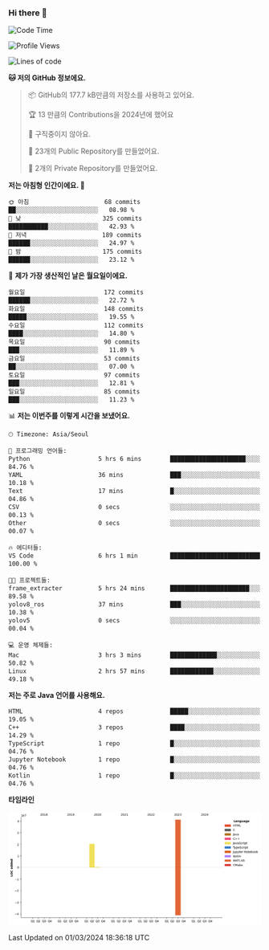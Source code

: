 ### Hi there 👋

<!--
**otm0937/otm0937** is a ✨ _special_ ✨ repository because its `README.md` (this file) appears on your GitHub profile.

Here are some ideas to get you started:

- 🔭 I’m currently working on ...
- 🌱 I’m currently learning ...
- 👯 I’m looking to collaborate on ...
- 🤔 I’m looking for help with ...
- 💬 Ask me about ...
- 📫 How to reach me: ...
- 😄 Pronouns: ...
- ⚡ Fun fact: ...
-->

  <!--START_SECTION:waka-->
![Code Time](http://img.shields.io/badge/Code%20Time-1%2C034%20hrs%2048%20mins-blue)

![Profile Views](http://img.shields.io/badge/Profile%20Views-0-blue)

![Lines of code](https://img.shields.io/badge/%EC%A0%80%EB%8A%94%20%EC%97%AC%ED%83%9C%EA%B9%8C%EC%A7%80%20-62.1%20million%20%EC%A4%84%EC%9D%98%20%EC%BD%94%EB%93%9C%EB%A5%BC%20%EC%9E%91%EC%84%B1%ED%96%88%EC%96%B4%EC%9A%94.-blue)

**🐱 저의 GitHub 정보에요.** 

> 📦 GitHub의 177.7 kB만큼의 저장소를 사용하고 있어요. 
 > 
> 🏆 13 만큼의 Contributions을 2024년에 했어요
 > 
> 🚫 구직중이지 않아요.
 > 
> 📜 23개의 Public Repository를 만들었어요. 
 > 
> 🔑 2개의 Private Repository를 만들었어요. 
 > 
**저는 아침형 인간이에요. 🐤** 

```text
🌞 아침                     68 commits          ██░░░░░░░░░░░░░░░░░░░░░░░   08.98 % 
🌆 낮　                     325 commits         ███████████░░░░░░░░░░░░░░   42.93 % 
🌃 저녁                     189 commits         ██████░░░░░░░░░░░░░░░░░░░   24.97 % 
🌙 밤　                     175 commits         ██████░░░░░░░░░░░░░░░░░░░   23.12 % 
```
📅 **제가 가장 생산적인 날은 월요일이에요.** 

```text
월요일                      172 commits         ██████░░░░░░░░░░░░░░░░░░░   22.72 % 
화요일                      148 commits         █████░░░░░░░░░░░░░░░░░░░░   19.55 % 
수요일                      112 commits         ████░░░░░░░░░░░░░░░░░░░░░   14.80 % 
목요일                      90 commits          ███░░░░░░░░░░░░░░░░░░░░░░   11.89 % 
금요일                      53 commits          ██░░░░░░░░░░░░░░░░░░░░░░░   07.00 % 
토요일                      97 commits          ███░░░░░░░░░░░░░░░░░░░░░░   12.81 % 
일요일                      85 commits          ███░░░░░░░░░░░░░░░░░░░░░░   11.23 % 
```


📊 **저는 이번주를 이렇게 시간을 보냈어요.** 

```text
🕑︎ Timezone: Asia/Seoul

💬 프로그래밍 언어들: 
Python                   5 hrs 6 mins        █████████████████████░░░░   84.76 % 
YAML                     36 mins             ███░░░░░░░░░░░░░░░░░░░░░░   10.18 % 
Text                     17 mins             █░░░░░░░░░░░░░░░░░░░░░░░░   04.86 % 
CSV                      0 secs              ░░░░░░░░░░░░░░░░░░░░░░░░░   00.13 % 
Other                    0 secs              ░░░░░░░░░░░░░░░░░░░░░░░░░   00.07 % 

🔥 에디터들: 
VS Code                  6 hrs 1 min         █████████████████████████   100.00 % 

🐱‍💻 프로젝트들: 
frame_extracter          5 hrs 24 mins       ██████████████████████░░░   89.58 % 
yolov8_ros               37 mins             ███░░░░░░░░░░░░░░░░░░░░░░   10.38 % 
yolov5                   0 secs              ░░░░░░░░░░░░░░░░░░░░░░░░░   00.04 % 

💻 운영 체제들: 
Mac                      3 hrs 3 mins        █████████████░░░░░░░░░░░░   50.82 % 
Linux                    2 hrs 57 mins       ████████████░░░░░░░░░░░░░   49.18 % 
```

**저는 주로 Java 언어를 사용해요.** 

```text
HTML                     4 repos             █████░░░░░░░░░░░░░░░░░░░░   19.05 % 
C++                      3 repos             ████░░░░░░░░░░░░░░░░░░░░░   14.29 % 
TypeScript               1 repo              █░░░░░░░░░░░░░░░░░░░░░░░░   04.76 % 
Jupyter Notebook         1 repo              █░░░░░░░░░░░░░░░░░░░░░░░░   04.76 % 
Kotlin                   1 repo              █░░░░░░░░░░░░░░░░░░░░░░░░   04.76 % 
```



**타임라인**

![Lines of Code chart](https://raw.githubusercontent.com/otm0937/otm0937/main/assets/bar_graph.png)


 Last Updated on 01/03/2024 18:36:18 UTC
<!--END_SECTION:waka-->
